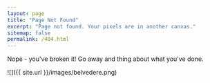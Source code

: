```yaml
---
layout: page
title: "Page Not Found"
excerpt: "Page not found. Your pixels are in another canvas."
sitemap: false
permalink: /404.html
---
```

Nope - you've broken it! Go away and thing about what you've done.

![]({{ site.url }}/images/belvedere.png)


